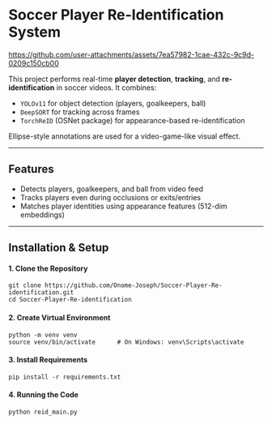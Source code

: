#  Soccer Player Re-Identification System
https://github.com/user-attachments/assets/7ea57982-1cae-432c-9c9d-0209c150cb00

This project performs real-time **player detection**, **tracking**, and **re-identification** in soccer videos. It combines:

- `YOLOv11` for object detection (players, goalkeepers, ball)
- `DeepSORT` for tracking across frames
- `TorchReID` (OSNet package) for appearance-based re-identification

Ellipse-style annotations are used for a video-game-like visual effect.

---

##  Features

- Detects players, goalkeepers, and ball from video feed
- Tracks players even during occlusions or exits/entries
- Matches player identities using appearance features (512-dim embeddings)

---
## Installation & Setup
#### 1. Clone the Repository
```
git clone https://github.com/Onome-Joseph/Soccer-Player-Re-identification.git
cd Soccer-Player-Re-identification
```
#### 2. Create Virtual Environment 
```
python -m venv venv
source venv/bin/activate      # On Windows: venv\Scripts\activate
```
#### 3. Install Requirements
```
pip install -r requirements.txt
```
#### 4. Running the Code
```
python reid_main.py
```

